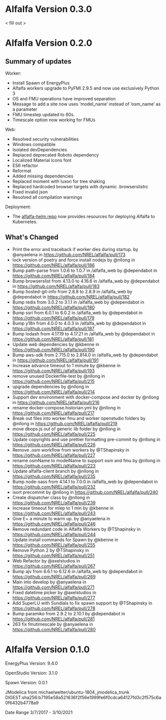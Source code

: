 # Alfalfa Version 0.3.0

< fill out >

# Alfalfa Version 0.2.0

## Summary of updates

Worker:

- Install Spawn of EnergyPlus
- Alfalfa workers upgrade to PyFMI 2.9.5 and now use exclusively Python 3
- OS and FMU operations have improved separation
- Message to add a site now uses ‘model_name’ instead of ‘osm_name’ as a parameter
- FMU timestep updated to 60s.
- Timescale option now working for FMUs

Web:

- Resolved security vulnerabilities
- Windows compatible
- Isolated devDependencies
- Replaced deprecated Roboto dependency
- Localized Material Icons font
- ES6 refactor
- Reformat
- Added missing dependencies
- Replaced moment with luxon for tree shaking
- Replaced hardcoded browser targets with dynamic .browserslistrc
- Fixed invalid json
- Resolved all compilation warnings

Deployment:

- The [alfalfa-helm repo](https://github.com/NREL/alfalfa-helm) now provides resources for deploying Alfalfa to Kubernetes.

## What's Changed

- Print the error and traceback if worker dies during startup. by @anyaelena in https://github.com/NREL/alfalfa/pull/173
- lock version of poetry and force install nodejs by @nllong in https://github.com/NREL/alfalfa/pull/186
- Bump path-parse from 1.0.6 to 1.0.7 in /alfalfa_web by @dependabot in https://github.com/NREL/alfalfa/pull/184
- Bump browserslist from 4.13.0 to 4.16.6 in /alfalfa_web by @dependabot in https://github.com/NREL/alfalfa/pull/183
- Bump hosted-git-info from 2.8.8 to 2.8.9 in /alfalfa_web by @dependabot in https://github.com/NREL/alfalfa/pull/182
- Bump redis from 3.0.2 to 3.1.1 in /alfalfa_web by @dependabot in https://github.com/NREL/alfalfa/pull/180
- Bump ssri from 6.0.1 to 6.0.2 in /alfalfa_web by @dependabot in https://github.com/NREL/alfalfa/pull/179
- Bump y18n from 4.0.0 to 4.0.3 in /alfalfa_web by @dependabot in https://github.com/NREL/alfalfa/pull/187
- Bump lodash from 4.17.19 to 4.17.21 in /alfalfa_web by @dependabot in https://github.com/NREL/alfalfa/pull/181
- Update web dependencies by @kbenne in https://github.com/NREL/alfalfa/pull/190
- Bump aws-sdk from 2.715.0 to 2.814.0 in /alfalfa_web by @dependabot in https://github.com/NREL/alfalfa/pull/191
- Increase advance timeout to 1 minute by @kbenne in https://github.com/NREL/alfalfa/pull/193
- remove unused Dockerfile-test by @nllong in https://github.com/NREL/alfalfa/pull/215
- upgrade dependencies by @nllong in https://github.com/NREL/alfalfa/pull/214
- Support dev environment with docker-compose and docker by @nllong in https://github.com/NREL/alfalfa/pull/216
- rename docker-compose.historian.yml by @nllong in https://github.com/NREL/alfalfa/pull/217
- Break out files into worker fmu and worker openstudio folders by @nllong in https://github.com/NREL/alfalfa/pull/219
- move dbops.js out of generic lib folder by @nllong in https://github.com/NREL/alfalfa/pull/225
- Update copyrights and use prettier formatting pre-commit by @nllong in https://github.com/NREL/alfalfa/pull/226
- Remove .osm workflow from workers by @TShapinsky in https://github.com/NREL/alfalfa/pull/227
- rename osmName to modelName to support osm and fmu by @nllong in https://github.com/NREL/alfalfa/pull/223
- Update alfalfa-client branch by @nllong in https://github.com/NREL/alfalfa/pull/235
- Bump node-sass from 4.14.1 to 7.0.0 in /alfalfa_web by @dependabot in https://github.com/NREL/alfalfa/pull/232
- isort precommit by @nllong in https://github.com/NREL/alfalfa/pull/240
- Create dispatcher class by @nllong in https://github.com/NREL/alfalfa/pull/239
- Increase timeout for mlep to 1 min by @kbenne in https://github.com/NREL/alfalfa/pull/243
- Give E+ a minute to warm up. by @anyaelena in https://github.com/NREL/alfalfa/pull/246
- Remove redundant code in Alfalfa Workers by @TShapinsky in https://github.com/NREL/alfalfa/pull/244
- Update install commands for Spawn by @kbenne in https://github.com/NREL/alfalfa/pull/255
- Remove Python 2 by @TShapinsky in https://github.com/NREL/alfalfa/pull/251
- Web Refactor by @axelstudios in https://github.com/NREL/alfalfa/pull/267
- Bump ajv from 6.6.1 to 6.12.6 in /alfalfa_web by @dependabot in https://github.com/NREL/alfalfa/pull/269
- Main into develop by @anyaelena in https://github.com/NREL/alfalfa/pull/271
- Fixed datetime picker by @axelstudios in https://github.com/NREL/alfalfa/pull/277
- Add SuperLU with Sundials to fix spawn support by @TShapinsky in https://github.com/NREL/alfalfa/pull/278
- Bump paramiko from 2.9.2 to 2.10.1 by @dependabot in https://github.com/NREL/alfalfa/pull/281
- 263 fix fmutimescale by @anyaelena in https://github.com/NREL/alfalfa/pull/280

# Alfalfa Version 0.1.0

EnergyPlus Version: 9.4.0

OpenStudio Version: 3.1.0

Spawn Version: 0.0.1

JModelica from michaelwetter/ubuntu-1804_jmodelica_trunk
DIGEST:sha256:b7195e58a521636f2f56e1999fe6f0cdca64127fd3c2f575c6a0f6432b4778a9

Date Range 3/7/2017 - 3/10/2021

